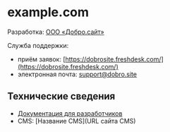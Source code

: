 # example.com

Разработка: [ООО «Добро.сайт»](http://добро.сайт/)

Служба поддержки:
* приём заявок: [https://dobrosite.freshdesk.com/](https://dobrosite.freshdesk.com/)
* электронная почта: [support@dobro.site](mailto:support@dobro.site)

## Технические сведения

* [Документация для разработчиков](docs/index.md)
* CMS: [Название CMS](URL сайта CMS)
